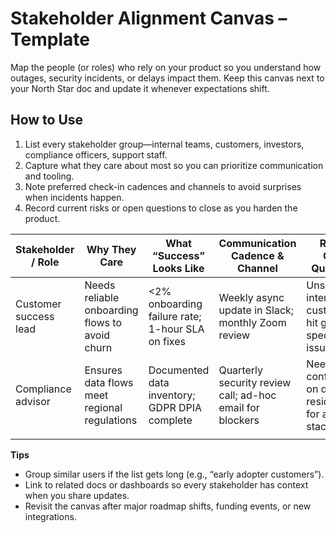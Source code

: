 # Stakeholder Alignment Canvas – Template

Map the people (or roles) who rely on your product so you understand how outages, security incidents, or delays impact them. Keep this canvas next to your North Star doc and update it whenever expectations shift.

## How to Use

1. List every stakeholder group—internal teams, customers, investors, compliance officers, support staff.
2. Capture what they care about most so you can prioritize communication and tooling.
3. Note preferred check-in cadences and channels to avoid surprises when incidents happen.
4. Record current risks or open questions to close as you harden the product.

| Stakeholder / Role | Why They Care | What “Success” Looks Like | Communication Cadence & Channel | Risks / Open Questions | Owner |
| --- | --- | --- | --- | --- | --- |
| Customer success lead | Needs reliable onboarding flows to avoid churn | <2% onboarding failure rate; 1-hour SLA on fixes | Weekly async update in Slack; monthly Zoom review | Unsure if international customers hit geo-specific issues | Teo |
| Compliance advisor | Ensures data flows meet regional regulations | Documented data inventory; GDPR DPIA complete | Quarterly security review call; ad-hoc email for blockers | Need confirmation on data residency for analytics stack | Lucas |
|  |  |  |  |  |  |

**Tips**

- Group similar users if the list gets long (e.g., “early adopter customers”).  
- Link to related docs or dashboards so every stakeholder has context when you share updates.  
- Revisit the canvas after major roadmap shifts, funding events, or new integrations.
